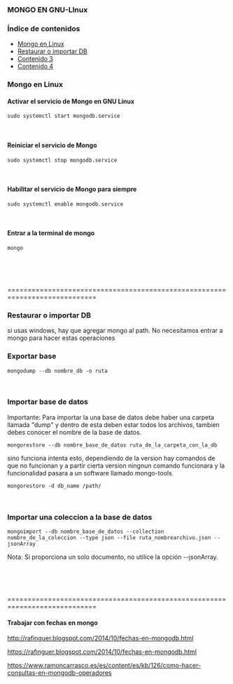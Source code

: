 

### MONGO EN GNU-LInux

### Índice de contenidos
* [Mongo en Linux](#item1)
* [Restaurar o importar DB](#item2)
* [Contenido 3](#item3)
* [Contenido 4](#item4)

<a name="item1"></a>
### Mongo en Linux
#### Activar el servicio de Mongo en GNU Linux
```
sudo systemctl start mongodb.service
```
<br/>

<a name="item2"></a>
#### Reiniciar el servicio de Mongo
```
sudo systemctl stop mongodb.service
```
<br/>

#### Habilitar el servicio de Mongo para siempre
```
sudo systemctl enable mongodb.service
```
<br/>

#### Entrar a la terminal de mongo
```
mongo
```
<br/>
<br/>
<br/>

============================================================================

<a name="item2"></a>
### Restaurar o importar DB
si usas windows, hay que agregar mongo al path.
No necesitamos entrar a mongo para hacer estas operaciones
### Exportar base
```
mongodump --db nombre_db -o ruta
```
<br/>

### Importar base de datos
Importante: Para importar la una base de datos debe haber una carpeta llamada "dump" y dentro de esta deben estar todos los archivos, tambien debes conocer el nombre de la base de datos.

```
mongorestore --db nombre_base_de_datos ruta_de_la_carpeta_con_la_db
```
sino funciona intenta esto, dependiendo de la version hay comandos de que no funcionan y a partir cierta version ningnun comando funcionara y
la funcionalidad pasara a un software llamado mongo-tools
```
mongorestore -d db_name /path/
```

<br/>

### Importar una coleccion a la base de datos

```
mongoimport --db nombre_base_de_datos --collection nombre_de_la_coleccion --type json --file ruta_nombrearchivo.json --jsonArray
```

Nota: Si proporciona un solo documento, no utilice la opción --jsonArray.

<br/>
<br/>
<br/>

============================================================================
#### Trabajar con fechas en mongo
http://rafinguer.blogspot.com/2014/10/fechas-en-mongodb.html

https://rafinguer.blogspot.com/2014/10/fechas-en-mongodb.html

https://www.ramoncarrasco.es/es/content/es/kb/126/como-hacer-consultas-en-mongodb-operadores
